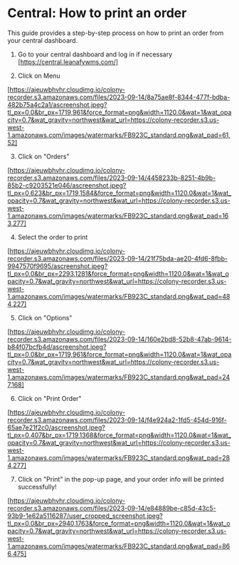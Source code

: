 # Central: How to print an order

This guide provides a step-by-step process on how to print an order from your central dashboard. 

1. Go to your central dashboard and log in if necessary [https://central.leanafywms.com/]


2. Click on Menu

[https://ajeuwbhvhr.cloudimg.io/colony-recorder.s3.amazonaws.com/files/2023-09-14/8a75ae8f-8344-477f-bdba-482b75a4c2a1/ascreenshot.jpeg?tl_px=0,0&br_px=1719,961&force_format=png&width=1120.0&wat=1&wat_opacity=0.7&wat_gravity=northwest&wat_url=https://colony-recorder.s3.us-west-1.amazonaws.com/images/watermarks/FB923C_standard.png&wat_pad=61,52]


3. Click on "Orders"

[https://ajeuwbhvhr.cloudimg.io/colony-recorder.s3.amazonaws.com/files/2023-09-14/4458233b-8251-4b9b-85b2-c9203521e046/ascreenshot.jpeg?tl_px=0,623&br_px=1719,1584&force_format=png&width=1120.0&wat=1&wat_opacity=0.7&wat_gravity=northwest&wat_url=https://colony-recorder.s3.us-west-1.amazonaws.com/images/watermarks/FB923C_standard.png&wat_pad=163,277]


4. Select the order to print

[https://ajeuwbhvhr.cloudimg.io/colony-recorder.s3.amazonaws.com/files/2023-09-14/21f75bda-ae20-4fd6-8fbb-9947570f9695/ascreenshot.jpeg?tl_px=0,0&br_px=2293,1281&force_format=png&width=1120.0&wat=1&wat_opacity=0.7&wat_gravity=northwest&wat_url=https://colony-recorder.s3.us-west-1.amazonaws.com/images/watermarks/FB923C_standard.png&wat_pad=484,227]


5. Click on "Options" 

[https://ajeuwbhvhr.cloudimg.io/colony-recorder.s3.amazonaws.com/files/2023-09-14/160e2bd8-52b8-47ab-9614-b84f07bcfb4d/ascreenshot.jpeg?tl_px=0,0&br_px=1719,961&force_format=png&width=1120.0&wat=1&wat_opacity=0.7&wat_gravity=northwest&wat_url=https://colony-recorder.s3.us-west-1.amazonaws.com/images/watermarks/FB923C_standard.png&wat_pad=247,168]


6. Click on "Print Order"

[https://ajeuwbhvhr.cloudimg.io/colony-recorder.s3.amazonaws.com/files/2023-09-14/f4e924a2-1fd5-454d-916f-65ae7e21f2c0/ascreenshot.jpeg?tl_px=0,407&br_px=1719,1368&force_format=png&width=1120.0&wat=1&wat_opacity=0.7&wat_gravity=northwest&wat_url=https://colony-recorder.s3.us-west-1.amazonaws.com/images/watermarks/FB923C_standard.png&wat_pad=284,277]


7. Click on "Print" in the pop-up page, and your order info will be printed successfully!

[https://ajeuwbhvhr.cloudimg.io/colony-recorder.s3.amazonaws.com/files/2023-09-14/e84889be-c85d-43c5-93b9-1e62a5116287/user_cropped_screenshot.jpeg?tl_px=0,0&br_px=2940,1763&force_format=png&width=1120.0&wat=1&wat_opacity=0.7&wat_gravity=northwest&wat_url=https://colony-recorder.s3.us-west-1.amazonaws.com/images/watermarks/FB923C_standard.png&wat_pad=866,475]